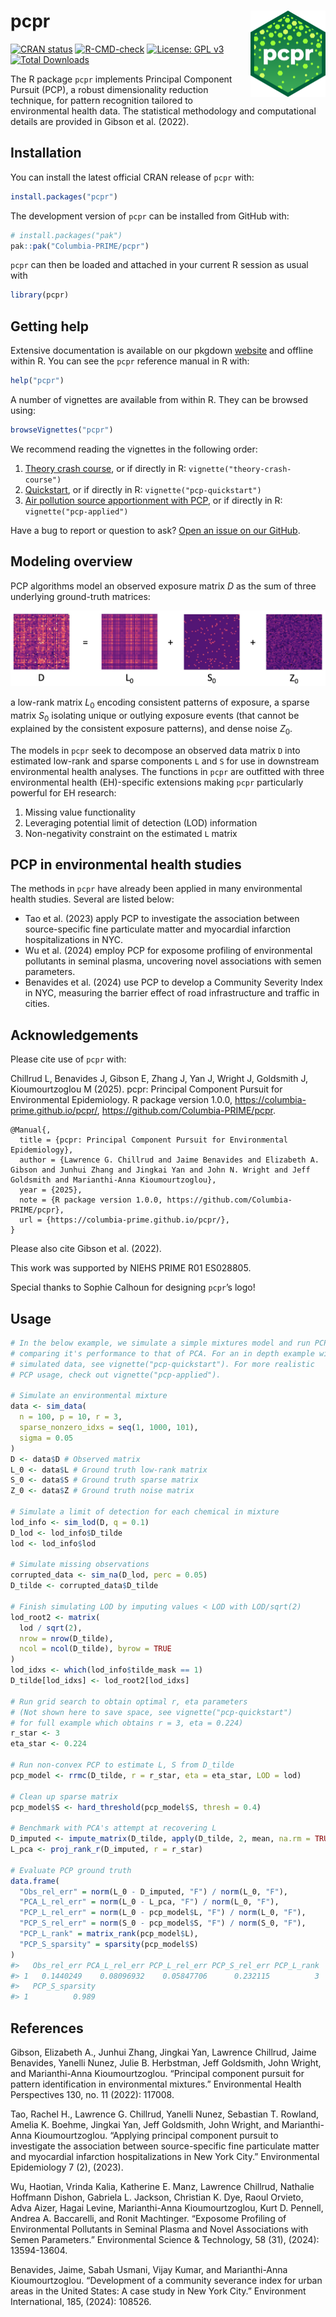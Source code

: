 
<!-- README.md is generated from README.Rmd. Please edit that file -->

# pcpr <a href="https://columbia-prime.github.io/pcpr/"><img src="man/figures/logo.png" align="right" height="138" alt="pcpr website" /></a>

<!-- badges: start -->

[![CRAN
status](https://www.r-pkg.org/badges/version/pcpr)](https://cran.r-project.org/package=pcpr)
[![R-CMD-check](https://github.com/Columbia-PRIME/pcpr/actions/workflows/R-CMD-check.yaml/badge.svg)](https://github.com/Columbia-PRIME/pcpr/actions/workflows/R-CMD-check.yaml)
[![License: GPL
v3](https://img.shields.io/badge/License-GPLv3-blue.svg)](https://www.gnu.org/licenses/gpl-3.0)
[![Total
Downloads](https://cranlogs.r-pkg.org/badges/grand-total/pcpr)](https://cranlogs.r-pkg.org/badges/grand-total/pcpr)
<!-- badges: end -->

The R package `pcpr` implements Principal Component Pursuit (PCP), a
robust dimensionality reduction technique, for pattern recognition
tailored to environmental health data. The statistical methodology and
computational details are provided in Gibson et al. (2022).

## Installation

You can install the latest official CRAN release of `pcpr` with:

``` r
install.packages("pcpr")
```

The development version of `pcpr` can be installed from GitHub with:

``` r
# install.packages("pak")
pak::pak("Columbia-PRIME/pcpr")
```

`pcpr` can then be loaded and attached in your current R session as
usual with

``` r
library(pcpr)
```

## Getting help

Extensive documentation is available on our pkgdown
[website](https://columbia-prime.github.io/pcpr/reference/index.html)
and offline within R. You can see the `pcpr` reference manual in R with:

``` r
help("pcpr")
```

A number of vignettes are available from within R. They can be browsed
using:

``` r
browseVignettes("pcpr")
```

We recommend reading the vignettes in the following order:

1.  [Theory crash
    course](https://columbia-prime.github.io/pcpr/articles/theory-crash-course.html),
    or if directly in R: `vignette("theory-crash-course")`
2.  [Quickstart](https://columbia-prime.github.io/pcpr/articles/pcp-quickstart.html),
    or if directly in R: `vignette("pcp-quickstart")`
3.  [Air pollution source apportionment with
    PCP](https://columbia-prime.github.io/pcpr/articles/pcp-applied.html),
    or if directly in R: `vignette("pcp-applied")`

Have a bug to report or question to ask? [Open an issue on our
GitHub](https://github.com/Columbia-PRIME/pcpr/issues).

## Modeling overview

PCP algorithms model an observed exposure matrix $D$ as the sum of three
underlying ground-truth matrices:

![](man/figures/README-pcp-model-1.jpeg)

a low-rank matrix $L_0$ encoding consistent patterns of exposure, a
sparse matrix $S_0$ isolating unique or outlying exposure events (that
cannot be explained by the consistent exposure patterns), and dense
noise $Z_0$.

The models in `pcpr` seek to decompose an observed data matrix `D` into
estimated low-rank and sparse components `L` and `S` for use in
downstream environmental health analyses. The functions in `pcpr` are
outfitted with three environmental health (EH)-specific extensions
making `pcpr` particularly powerful for EH research:

1.  Missing value functionality
2.  Leveraging potential limit of detection (LOD) information
3.  Non-negativity constraint on the estimated `L` matrix

## PCP in environmental health studies

The methods in `pcpr` have already been applied in many environmental
health studies. Several are listed below:

- Tao et al. (2023) apply PCP to investigate the association between
  source-specific fine particulate matter and myocardial infarction
  hospitalizations in NYC.
- Wu et al. (2024) employ PCP for exposome profiling of environmental
  pollutants in seminal plasma, uncovering novel associations with semen
  parameters.
- Benavides et al. (2024) use PCP to develop a Community Severity Index
  in NYC, measuring the barrier effect of road infrastructure and
  traffic in cities.

## Acknowledgements

Please cite use of `pcpr` with:

Chillrud L, Benavides J, Gibson E, Zhang J, Yan J, Wright J, Goldsmith
J, Kioumourtzoglou M (2025). pcpr: Principal Component Pursuit for
Environmental Epidemiology. R package version 1.0.0,
<https://columbia-prime.github.io/pcpr/>,
<https://github.com/Columbia-PRIME/pcpr>.

    @Manual{,
      title = {pcpr: Principal Component Pursuit for Environmental Epidemiology},
      author = {Lawrence G. Chillrud and Jaime Benavides and Elizabeth A. Gibson and Junhui Zhang and Jingkai Yan and John N. Wright and Jeff Goldsmith and Marianthi-Anna Kioumourtzoglou},
      year = {2025},
      note = {R package version 1.0.0, https://github.com/Columbia-PRIME/pcpr},
      url = {https://columbia-prime.github.io/pcpr/},
    }

Please also cite Gibson et al. (2022).

This work was supported by NIEHS PRIME R01 ES028805.

Special thanks to Sophie Calhoun for designing `pcpr`’s logo!

## Usage

``` r
# In the below example, we simulate a simple mixtures model and run PCP,
# comparing it's performance to that of PCA. For an in depth example with
# simulated data, see vignette("pcp-quickstart"). For more realistic
# PCP usage, check out vignette("pcp-applied").

# Simulate an environmental mixture
data <- sim_data(
  n = 100, p = 10, r = 3,
  sparse_nonzero_idxs = seq(1, 1000, 101),
  sigma = 0.05
)
D <- data$D # Observed matrix
L_0 <- data$L # Ground truth low-rank matrix
S_0 <- data$S # Ground truth sparse matrix
Z_0 <- data$Z # Ground truth noise matrix

# Simulate a limit of detection for each chemical in mixture
lod_info <- sim_lod(D, q = 0.1)
D_lod <- lod_info$D_tilde
lod <- lod_info$lod

# Simulate missing observations
corrupted_data <- sim_na(D_lod, perc = 0.05)
D_tilde <- corrupted_data$D_tilde

# Finish simulating LOD by imputing values < LOD with LOD/sqrt(2)
lod_root2 <- matrix(
  lod / sqrt(2),
  nrow = nrow(D_tilde),
  ncol = ncol(D_tilde), byrow = TRUE
)
lod_idxs <- which(lod_info$tilde_mask == 1)
D_tilde[lod_idxs] <- lod_root2[lod_idxs]

# Run grid search to obtain optimal r, eta parameters
# (Not shown here to save space, see vignette("pcp-quickstart")
# for full example which obtains r = 3, eta = 0.224)
r_star <- 3
eta_star <- 0.224

# Run non-convex PCP to estimate L, S from D_tilde
pcp_model <- rrmc(D_tilde, r = r_star, eta = eta_star, LOD = lod)

# Clean up sparse matrix
pcp_model$S <- hard_threshold(pcp_model$S, thresh = 0.4)

# Benchmark with PCA's attempt at recovering L
D_imputed <- impute_matrix(D_tilde, apply(D_tilde, 2, mean, na.rm = TRUE))
L_pca <- proj_rank_r(D_imputed, r = r_star)

# Evaluate PCP ground truth
data.frame(
  "Obs_rel_err" = norm(L_0 - D_imputed, "F") / norm(L_0, "F"),
  "PCA_L_rel_err" = norm(L_0 - L_pca, "F") / norm(L_0, "F"),
  "PCP_L_rel_err" = norm(L_0 - pcp_model$L, "F") / norm(L_0, "F"),
  "PCP_S_rel_err" = norm(S_0 - pcp_model$S, "F") / norm(S_0, "F"),
  "PCP_L_rank" = matrix_rank(pcp_model$L),
  "PCP_S_sparsity" = sparsity(pcp_model$S)
)
#>   Obs_rel_err PCA_L_rel_err PCP_L_rel_err PCP_S_rel_err PCP_L_rank
#> 1   0.1440249    0.08096932    0.05847706      0.232115          3
#>   PCP_S_sparsity
#> 1          0.989
```

## References

Gibson, Elizabeth A., Junhui Zhang, Jingkai Yan, Lawrence Chillrud,
Jaime Benavides, Yanelli Nunez, Julie B. Herbstman, Jeff Goldsmith, John
Wright, and Marianthi-Anna Kioumourtzoglou. “Principal component pursuit
for pattern identification in environmental mixtures.” Environmental
Health Perspectives 130, no. 11 (2022): 117008.

Tao, Rachel H., Lawrence G. Chillrud, Yanelli Nunez, Sebastian T.
Rowland, Amelia K. Boehme, Jingkai Yan, Jeff Goldsmith, John Wright, and
Marianthi-Anna Kioumourtzoglou. “Applying principal component pursuit to
investigate the association between source-specific fine particulate
matter and myocardial infarction hospitalizations in New York City.”
Environmental Epidemiology 7 (2), (2023).

Wu, Haotian, Vrinda Kalia, Katherine E. Manz, Lawrence Chillrud,
Nathalie Hoffmann Dishon, Gabriela L. Jackson, Christian K. Dye, Raoul
Orvieto, Adva Aizer, Hagai Levine, Marianthi-Anna Kioumourtzoglou, Kurt
D. Pennell, Andrea A. Baccarelli, and Ronit Machtinger. “Exposome
Profiling of Environmental Pollutants in Seminal Plasma and Novel
Associations with Semen Parameters.” Environmental Science & Technology,
58 (31), (2024): 13594-13604.

Benavides, Jaime, Sabah Usmani, Vijay Kumar, and Marianthi-Anna
Kioumourtzoglou. “Development of a community severance index for urban
areas in the United States: A case study in New York City.” Environment
International, 185, (2024): 108526.
